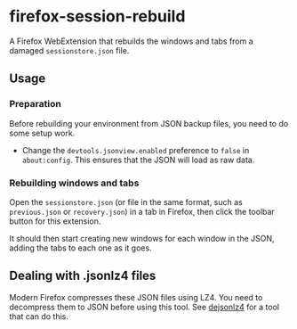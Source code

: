 # firefox-session-rebuild
A Firefox WebExtension that rebuilds the windows and tabs from a damaged `sessionstore.json` file.

## Usage

### Preparation

Before rebuilding your environment from JSON backup files, you need to do some setup work.

* Change the `devtools.jsonview.enabled` preference to `false` in `about:config`. This ensures that
the JSON will load as raw data.

### Rebuilding windows and tabs

Open the `sessionstore.json` (or file in the same format, such as `previous.json` or `recovery.json`)
in a tab in Firefox, then click the toolbar button for this extension.

It should then start creating new windows for each window in the JSON, adding the tabs to each one as it goes.

## Dealing with .jsonlz4 files

Modern Firefox compresses these JSON files using LZ4. You need to decompress them to JSON before using this tool.
See [dejsonlz4](https://github.com/avih/dejsonlz4) for a tool that can do this.
